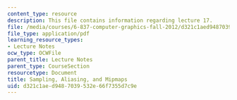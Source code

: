 ```yaml
---
content_type: resource
description: This file contains information regarding lecture 17.
file: /media/courses/6-837-computer-graphics-fall-2012/d321c1aed9487039532e66f7355d7c9e_MIT6_837F12_Lec17.pdf
file_type: application/pdf
learning_resource_types:
- Lecture Notes
ocw_type: OCWFile
parent_title: Lecture Notes
parent_type: CourseSection
resourcetype: Document
title: Sampling, Aliasing, and Mipmaps
uid: d321c1ae-d948-7039-532e-66f7355d7c9e
---
```

